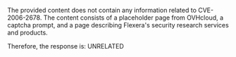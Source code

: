 The provided content does not contain any information related to CVE-2006-2678. The content consists of a placeholder page from OVHcloud, a captcha prompt, and a page describing Flexera's security research services and products.

Therefore, the response is: UNRELATED
